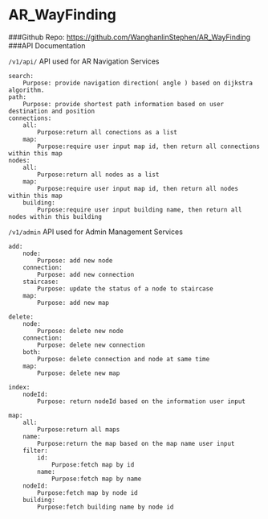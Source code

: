 # AR_WayFinding

###Github Repo:
https://github.com/WanghanlinStephen/AR_WayFinding
###API Documentation

`/v1/api/`
API used for AR Navigation Services
    
    search:
        Purpose: provide navigation direction( angle ) based on dijkstra algorithm.
    path:
        Purpose: provide shortest path information based on user destination and position
    connections:
        all:
            Purpose:return all conections as a list
        map:
            Purpose:require user input map id, then return all connections within this map
    nodes:
        all:
            Purpose:return all nodes as a list
        map:
            Purpose:require user input map id, then return all nodes within this map
        building:
            Purpose:require user input building name, then return all nodes within this building

`/v1/admin`
API used for Admin Management Services

    add:
        node:
            Purpose: add new node
        connection:
            Purpose: add new connection
        staircase:
            Purpose: update the status of a node to staircase
        map:
            Purpose: add new map
        
    delete:
        node:
            Purpose: delete new node
        connection:
            Purpose: delete new connection
        both:
            Purpose: delete connection and node at same time
        map:
            Purpose: delete new map
    
    index:
        nodeId:
            Purpose: return nodeId based on the information user input

    map:
        all:
            Purpose:return all maps
        name:
            Purpose:return the map based on the map name user input
        filter:
            id:
                Purpose:fetch map by id 
            name:
                Purpose:fetch map by name
        nodeId:
            Purpose:fetch map by node id
        building:
            Purpose:fetch building name by node id